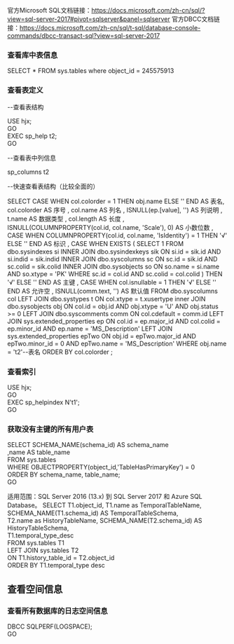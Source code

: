 官方Microsoft SQL文档链接：https://docs.microsoft.com/zh-cn/sql/?view=sql-server-2017#pivot=sqlserver&panel=sqlserver
官方DBCC文档链接：https://docs.microsoft.com/zh-cn/sql/t-sql/database-console-commands/dbcc-transact-sql?view=sql-server-2017

### 查看库中表信息
SELECT * FROM sys.tables
where object_id =  245575913

### 查看表定义
--查看表结构

USE hjx;  
GO  
EXEC sp_help t2;  
GO

--查看表中列信息

sp_columns t2

--快速查看表结构（比较全面的）

SELECT  CASE WHEN col.colorder = 1 THEN obj.name
                  ELSE ''
             END AS 表名,
        col.colorder AS 序号 ,
        col.name AS 列名 ,
        ISNULL(ep.[value], '') AS 列说明 ,
        t.name AS 数据类型 ,
        col.length AS 长度 ,
        ISNULL(COLUMNPROPERTY(col.id, col.name, 'Scale'), 0) AS 小数位数 ,
        CASE WHEN COLUMNPROPERTY(col.id, col.name, 'IsIdentity') = 1 THEN '√'
             ELSE ''
        END AS 标识 ,
        CASE WHEN EXISTS ( SELECT   1
                           FROM     dbo.sysindexes si
                                    INNER JOIN dbo.sysindexkeys sik ON si.id = sik.id
                                                              AND si.indid = sik.indid
                                    INNER JOIN dbo.syscolumns sc ON sc.id = sik.id
                                                              AND sc.colid = sik.colid
                                    INNER JOIN dbo.sysobjects so ON so.name = si.name
                                                              AND so.xtype = 'PK'
                           WHERE    sc.id = col.id
                                    AND sc.colid = col.colid ) THEN '√'
             ELSE ''
        END AS 主键 ,
        CASE WHEN col.isnullable = 1 THEN '√'
             ELSE ''
        END AS 允许空 ,
        ISNULL(comm.text, '') AS 默认值
FROM    dbo.syscolumns col
        LEFT  JOIN dbo.systypes t ON col.xtype = t.xusertype
        inner JOIN dbo.sysobjects obj ON col.id = obj.id
                                         AND obj.xtype = 'U'
                                         AND obj.status >= 0
        LEFT  JOIN dbo.syscomments comm ON col.cdefault = comm.id
        LEFT  JOIN sys.extended_properties ep ON col.id = ep.major_id
                                                      AND col.colid = ep.minor_id
                                                      AND ep.name = 'MS_Description'
        LEFT  JOIN sys.extended_properties epTwo ON obj.id = epTwo.major_id
                                                         AND epTwo.minor_id = 0
                                                         AND epTwo.name = 'MS_Description'
WHERE   obj.name = 't2'--表名
ORDER BY col.colorder ;
  

### 查看索引
USE hjx;  
GO  
EXEC sp_helpindex N't1';  
GO

### 获取没有主键的所有用户表
SELECT SCHEMA_NAME(schema_id) AS schema_name  
    ,name AS table_name   
FROM sys.tables   
WHERE OBJECTPROPERTY(object_id,'TableHasPrimaryKey') = 0  
ORDER BY schema_name, table_name;  
GO

适用范围：SQL Server 2016 (13.x) 到 SQL Server 2017 和 Azure SQL Database。
SELECT T1.object_id, T1.name as TemporalTableName, SCHEMA_NAME(T1.schema_id) AS TemporalTableSchema,  
T2.name as HistoryTableName, SCHEMA_NAME(T2.schema_id) AS HistoryTableSchema,  
T1.temporal_type_desc  
FROM sys.tables T1  
LEFT JOIN sys.tables T2   
ON T1.history_table_id = T2.object_id  
ORDER BY T1.temporal_type desc  

## 查看空间信息
### 查看所有数据库的日志空间信息
DBCC SQLPERF(LOGSPACE);  
GO

